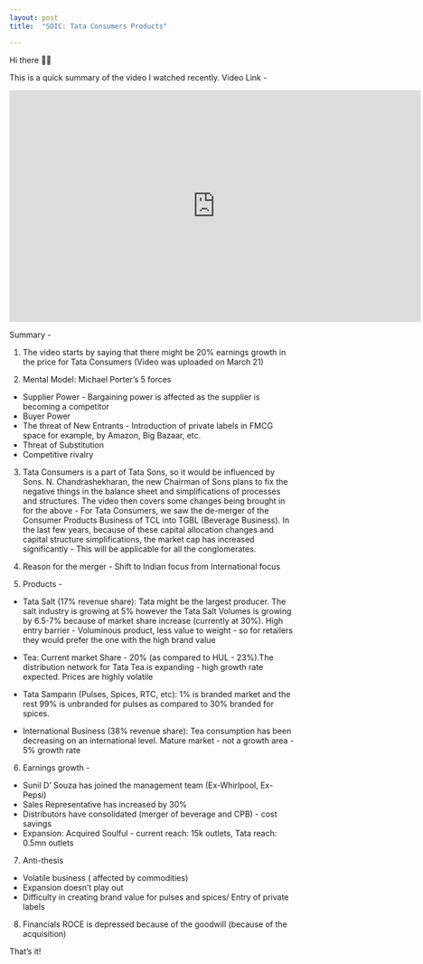 ```yaml
---
layout: post
title:  "SOIC: Tata Consumers Products"

---
```


Hi there 👋🏽

This is a quick summary of the video I watched recently. Video Link - 
<iframe width="728" height="410" src="https://www.youtube.com/embed/13BcR5cZfJY" title="YouTube video player" frameborder="0" allow="accelerometer; autoplay; clipboard-write; encrypted-media; gyroscope; picture-in-picture" allowfullscreen></iframe>

Summary -

1. The video starts by saying that there might be 20% earnings growth in the price for Tata Consumers (Video was uploaded on March 21)

2. Mental Model: Michael Porter’s 5 forces
- Supplier Power - Bargaining power is affected as the supplier is becoming a competitor
- Buyer Power
- The threat of New Entrants - Introduction of private labels in FMCG space for example, by Amazon, Big Bazaar, etc.
- Threat of Substitution
- Competitive rivalry

3. Tata Consumers is a part of Tata Sons, so it would be influenced by Sons. N. Chandrashekharan, the new Chairman of Sons plans to fix the negative things in the balance sheet and simplifications of processes and structures. The video then covers some changes being brought in for the above - For Tata Consumers, we saw the de-merger of the Consumer Products Business of TCL into TGBL (Beverage Business). In the last few years, because of these capital allocation changes and capital structure simplifications, the market cap has increased significantly - This will be applicable for all the conglomerates.

4. Reason for the merger - Shift to Indian focus from International focus

5. Products -

- Tata Salt (17% revenue share): Tata might be the largest producer. The salt industry is growing at 5% however the Tata Salt Volumes is growing by 6.5-7% because of market share increase (currently at 30%). High entry barrier - Voluminous product, less value to weight - so for retailers they would prefer the one with the high brand value

- Tea: Current market Share - 20% (as compared to HUL - 23%).The distribution network for Tata Tea is expanding - high growth rate expected. Prices are highly volatile

- Tata Sampann (Pulses, Spices, RTC, etc): 1% is branded market and the rest 99% is unbranded for pulses as compared to 30% branded for spices.

- International Business (38% revenue share): Tea consumption has been decreasing on an international level. Mature market - not a growth area - 5% growth rate

6. Earnings growth -
- Sunil D’ Souza has joined the management team (Ex-Whirlpool, Ex-Pepsi)
- Sales Representative has increased by 30%
- Distributors have consolidated (merger of beverage and CPB) - cost savings
- Expansion: Acquired Soulful - current reach: 15k outlets, Tata reach: 0.5mn outlets

7. Anti-thesis
- Volatile business ( affected by commodities)
- Expansion doesn’t play out
- Difficulty in creating brand value for pulses and spices/ Entry of private labels

8. Financials
ROCE is depressed because of the goodwill (because of the acquisition)

That’s it!
